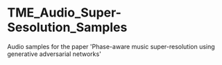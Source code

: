 # TME_Audio_Super-Sesolution_Samples
Audio samples for the paper 'Phase-aware music super-resolution using generative adversarial networks'
